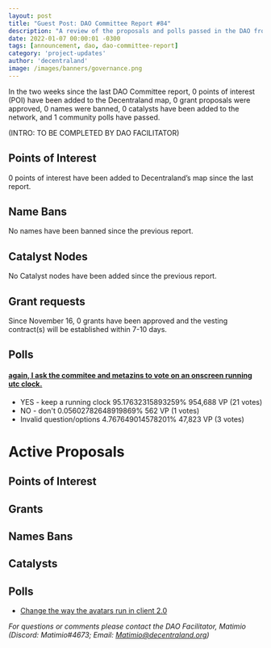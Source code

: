 ```yaml
---
layout: post
title: "Guest Post: DAO Committee Report #84"
description: "A review of the proposals and polls passed in the DAO from November 16 through November 30".
date: 2022-01-07 00:00:01 -0300
tags: [announcement, dao, dao-committee-report]
category: 'project-updates'
author: 'decentraland'
image: /images/banners/governance.png
---
```


In the two weeks since the last DAO Committee report, 0 points of interest (POI) have been added to the Decentraland map, 0 grant proposals were approved, 0 names were banned, 0 catalysts have been added to the network, and 1 community polls have passed.

(INTRO: TO BE COMPLETED BY DAO FACILITATOR)

## Points of Interest
0 points of interest have been added to Decentraland’s map since the last report.


## Name Bans

No names have been banned since the previous report.

## Catalyst Nodes
No Catalyst nodes have been added since the previous report.


## Grant requests
Since November 16, 0 grants have been approved and the vesting contract(s) will be established within 7-10 days.


## Polls

#### [again, I ask the commitee and metazins to vote on an onscreen running utc clock.](https://governance.decentraland.org/proposal/?id=eeddfa59-cd60-453c-98c3-19a7ea148535)

* YES - keep a running clock 95.17632315893259% 954,688 VP (21 votes)
* NO - don&#39;t 0.05602782648919869% 562 VP (1 votes)
* Invalid question/options 4.767649014578201% 47,823 VP (3 votes)



# Active Proposals

## Points of Interest


## Grants


## Names Bans


## Catalysts


## Polls

* [Change the way the avatars run in client 2.0](https://governance.decentraland.org/proposal/?id=673ba75e-f01b-4019-9c2a-b513667281e1)

*For questions or comments please contact the DAO Facilitator, Matimio (Discord: Matimio#4673; Email: [Matimio@decentraland.org](mailto:Matimio@decentraland.org))*